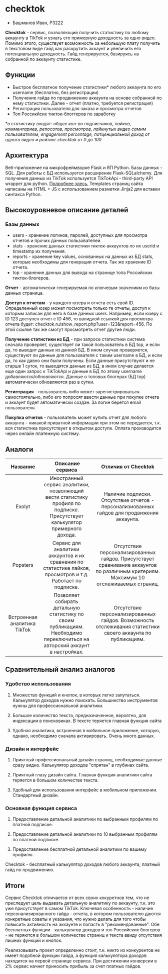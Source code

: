 # checktok

- Башманов Иван, P3222

**Checktok** - сервис, позволяющий получить статистику по любому аккаунту в TikTok и узнать его примерную доходность за одно видео. Помимо этого, существует возможность за небольшую плату получить в текстовом виде гайд как раскрутить аккаунт и увеличить его потенциальную доходность. Гайд генерируется, базируясь на собранной по аккаунту статистике.

## Функции

- Быстрое бесплатное получение статистики* любого аккаунта по его username (бесплатно, без регистрации)
- Получение гайда по продвижению аккаунта на основе собранной по нему статистики. Далее - отчет (платно, требуется регистрация)
- Регистрация пользователя для заказа и просмотра отчетов
- Топ Россикйсих тикток-блоггеров по заработку
 
 **в статистику входят: общее кол-во подписчиков, лайков, комментариев, репосотов, просмотров, лайкнутых видео самим пользователем, engagement percentage, потценциальной доход от одного видео и рейтинг checktok от 0 до 100*
 
 ## Архитектура
 
 Веб-приложение на микрофреймворке Flask и ЯП Python. Базы данных - SQL. Для работы с БД используется расширение Flask-SQLalchemy. Для получения данных из TikTok используется TikTokApi - third-party API wrapper для python. [Подробнее здесь.](https://dteather.com/TikTok-Api/) Templates страниц сайта написаны на HTML + JS с использованием разметки Jinja2 для вставки синтакса Python.
 
 ## Высокоуровневое описание деталей
 
 ### Базы данных
 - users - хранение логинов, паролей, доступных для просмотра отчетов и прочих данных пользователей.
 - stats - хранение данных статистики тикток-аккаунтов по их userid и timestamp их получения.
 - reports - хранение key values, основанных на данных из БД stats, которые необходимы для генерации отчета. Так же хранение ID отчета.
 - top - хранение данных для вывода на странице топа Российских тикток-блогеров.

**Отчет** - автоматически генерируемая по ключевым значениям из базы данных страница. 

**Доступ к отчетам** - у каждого юзера и отчета есть свой ID. Определенный юзер может посмотреть только те отчеты, доступ к которым записан для него в базе данных users. Например, если юзеру с ID 123 доступен отчет с ID 456, то валидной ссылкой для просмотра отчета будет: checktok.ru/show_report.php?user=123&report=456. По этой ссылке так же смогут просмотреть отчет другие люди.

**Получение статистики из БД** - при запросе статистики система сначала проверяет, существует ли такой пользователь в БД top, и если да, то выводит данные из данной БД. В ином случае проверяется, существуют ли данные для пользователя с таким username в БД, и если да, то как давно они были получены. Если данные присутствуют и не старше 1 суток, то выводятся данные из БД, в ином случае делается еще один запрос к TikTokApi и данные в БД по этому username добавляются/обновляются. Данные о топовых блогерах (БД top) автоматически обновляются раз в сутки.

**Регистрация** - пользователь либо может зарегистрироваться самостоятельно, либо его попросят ввести данные при покупке отчета и аккаунт будет автоматически создан. За логин берется email пользователя.

**Покупка отчетов** - пользователь может купить отчет для любого аккаунта - никакой приватной информации при этом не передается, т.к. вся статистика присутствует в открытом доступе. Оплата производится через онлайн платежную систему.

## Аналоги

| Название | ⁣⁣⁣ ⁣⁣Описание сервиса |  ⁣Отличия от Checktok |
| :---: | :---: | :---: | 
| Exolyt | Иностранный сервис аналитики, позволяющий вести статистику профиля по подписке. Присутствует калькулятор примерного дохода. | Наличие подписки. Отсутствие отчетов - персонализиованных гайдов для продвижения аккаунта. |
| Popsters | Сервис для аналитики аккаунтов и их сравнения по статистике лайков, просмотров и т.д. Работает по подписке. | Отсутствие персонализированных гайдов. Присутствует сравнивание аккаунтов по различным критериям. Максимум 10 отслеживаемых страниц. |
| Встроенная аналитика TikTok | Позволяет собирать детальную статистику по своим публикациям. Необходимо переключиться на авторский аккаунт в настройках. | Отсутствие персонализированных гайдов. Возможность отслеживания статистики своего аккаунта по публикациям. |

## Сравнительный анализ аналогов

### Удобство использования

1) Множество функций и кнопок, в которых легко запутаться. Калькулятор доходов нужно поискать. Большинство инструментов нужны для профессиональной аналитики.

2) Большое количество текста, предназначенное, вероятно, для индексации в поисковиках. В тексте теряется главная функция сайта

3) Удобная аналитика, встроенная в мобильное приложение, которую, однако, необходимо сначала активировать. Очень много данных.

### Дизайн и интерфейс

1) Приятный профессиональный дизайн страниц, необходимые данные сразу видно. Калькулятор доходов "спрятан" в глубинах сайта.

2) Приятный глазу дизайн сайта. Главная функция аналитики сайта теряется в большом количестве текста. 

3) Удобный для использования интерфейс в мобильном приложении. Стандартный дизайн.

### Основная функция сервиса

1) Предоставление детальной аналитики по выбранным профилям по платной подписке.

2) Предоставление детальной аналитики по 10 выбранным профилям по платной подписке.

3) Предоставление бесплатной детальной аналитики по вашему профилю.

Checktok - бесплатный калькулятор доходов любого аккаунта, платный гайд по продвижению.

## Итоги

Сервис Checktok отличается от всех своих кокуретнов тем, что не преследует цель выдавать детальную аналитику по аккаунту, т.к. это уже присутствует в самом TikTok. Ключевая особенность - наличие персонализированного гайда - отчета, в котором пользователю даются конкретные советы и указания, что нужно делать для того чтобы повысить активность на аккаунте и попасть в "рекомендованные". Обе бесплатных функции - калькулятор доходов и топ Российских блогеров - не теряются в большом количестве страниц и текста ввиду отсутствия лишних функций и кнопок.

Реализовывать проект определенно стоит, т.к. никто из конкурентов не имеет подобной функции гайда, а функция калькулятора доходов находится на первой странице сервиса. При достижении конверсии в 2% сервис начнет приносить прибыль за счет платных гайдов.
